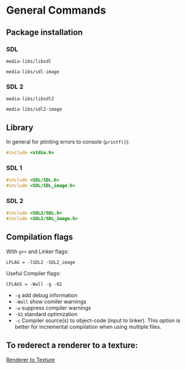 # General Commands

## Package installation
### SDL
`media-libs/libsdl`

`media-libs/sdl-image`

### SDL 2
`media-libs/libsdl2`

`media-libs/sdl2-image`

## Library
In general for ptinting errors to console (`printf()`):
``` cpp
#include <stdio.h>
```

### SDL 1
``` cpp
#include <SDL/SDL.h>
#include <SDL/SDL_image.h>
```

### SDL 2
``` cpp
#include <SDL2/SDL.h>
#include <SDL2/SDL_image.h>
```

## Compilation flags
With `g++` and Linker flags:
``` make 
LFLAG = -lSDL2 -SDL2_image
```

Useful Compiler flags:
``` make
CFLAGS = -Wall -g -O2
```
- `-g`      add debug information
- `-Wall`   show comiler warnings 
- `-w`      suppress compiler warnings
- `-O2`     standard optimization
- `-c`      Compiler source(s) to object-code (input to linker). This option is better for incremental compilation when using multiple files.

## To rederect a renderer to a texture:
[Renderer to Texture](https://wiki.libsdl.org/SDL2/SDL_SetRenderTarget)
